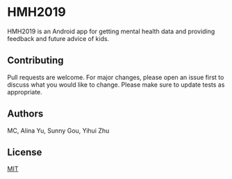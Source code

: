 # HMH2019

HMH2019 is an Android app for getting mental health data and providing feedback and future advice of kids.

## Contributing
Pull requests are welcome. For major changes, please open an issue first to discuss what you would like to change.
Please make sure to update tests as appropriate.
## Authors
MC, Alina Yu, Sunny Gou, Yihui Zhu
## License
[MIT](https://choosealicense.com/licenses/mit/)
